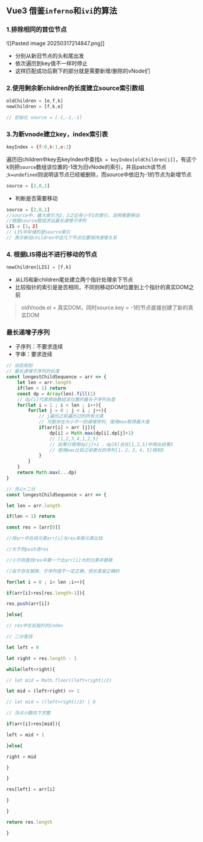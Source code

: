 ## Vue3 借鉴`inferno`和`ivi`的算法
### 1.排除相同的首位节点
![[Pasted image 20250317214847.png]]
- 分别从新旧节点的头和尾出发
- 依次遍历到key值不一样时停止
- 这样匹配成功后剩下的部分就是需要新增/删除的vNode们

### 2.使用剩余新children的长度建立source索引数组
```javascript
oldChildren = [e,f,k]
newChildren = [f,k,e]

// 初始化 source = [-1,-1,-1]
```

### 3.为新vnode建立key，index索引表

```javascript
keyIndex = {f:0,k:1,e:2}
```

遍历旧children中key去keyIndex中查找`k = keyIndex[oldChildren[i]]`，有这个k则把`source`数组该位置的-1改为旧vNode的索引，并且patch该节点 ;`k=undefined`则说明该节点已经被删除，而source中依旧为-1的节点为新增节点

```javascript
source = [2,0,1]
```

- 判断是否需要移动

```javascript
source = [2,0,1]
//source中，最大索引为2，2之后有小于2的索引，说明需要移动
//根据source数组求出最长递增子序列
LIS = [1，2]
// LIS中存储的是source索引
// 表示新旧children中这几个节点位置保持递增关系
```

### 4. 根据LIS得出不进行移动的节点

```javascript
newChildren[LIS] = [f,k]
```

- 从LIS和新children尾处建立两个指针处理余下节点
- 比较指针的索引是是否相同，不同则移动DOM位置到上个指针的真实DOM之前

> oldVnode.el = 真实DOM，同时source.key = -1的节点直接创建了新的真实DOM

### 最长递增子序列
- 子序列：不要求连续
- 字串：要求连续
```javascript
// 动态规划
// 最长递增子序列的长度
const longestChildSequence = arr => {
	let len = arr.length
	if(len < 1) return
	const dp = Array(len).fill(1)
	// dp[i]代表原始数组该位置的最长子序列长度
	for(let i = 1 ; i < len ; i++){
		for(let j = 0 ; j < i ; j++){
			// j遍历之前遍历过的所有元素
			// 可能存在大小不一的递增序列，使用max取得最大值
			if(arr[i] > arr [j]){
				dp[i] = Math.max(dp[i],dp[j]+1)
				// [1,2,3,4,1,2,5]
				// 如果只使用dp[j]+1 ，dp[6]会在[1,2,5]中得出结果3
				// 使用max比较之前更长的序列[1，2，3，4，5]得到5
			}
		}
	}
	return Math.max(...dp)
}

// 贪心+二分
const longestChildSequence = arr => {

let len = arr.length

if(len < 1) return

const res = [arr[0]]

//将arr中后续元素arr[i]与res末尾元素比较

//大于则push进res

//小于则查找res中第一个比arr[i]大的元素并替换

//由于存在替换，子序列值不一定正确，但长度是正确的

for(let i = 0 ; i< len ;i++){

if(arr[i]>res[res.length-1]){

res.push(arr[i])

}else{

// res中左右指针的index

// 二分查找

let left = 0

let right = res.length - 1

while(left<right){

// let mid = Math.floor((left+right)/2)

let mid = (left+right) >> 1

// let mid = ((left+right)/2) | 0

// 浮点小数向下求整

if(arr[i]>res[mid]){

left = mid + 1

}else{

right = mid

}

}

res[left] = arr[i]

}

}

return res.length

}

```